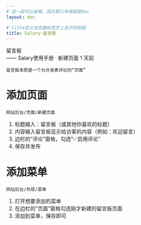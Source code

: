 ```yaml
---
# 这一段可以省略，因为默认布局就是doc
layout: doc

# title定义浏览器标签页上显示的标题
title: Salary-留言板
---
```

<div class="title-wrapper">
   <div class="page-title">留言板</div>
   <div class="post-title">—— Salary使用手册 · 新建页面
      <span class="lastModifyTime">
          <i class="fa-regular fa-clock"></i>  1 天前
      </span>
   </div>
</div>

`留言板本质是一个允许发表评论的“页面”`

# 添加页面

`网站后台/页面/新建页面`

1. 标题输入：留言板（或其他你喜欢的标题）
2. 内容输入留言板显示给访客的内容（例如：欢迎留言）
4. 边栏的“评论”窗格，勾选“✅启用评论”
5. 保存并发布

# 添加菜单

`网站后台/外观/菜单`

1. 打开想要添加的菜单
2. 在边栏的“页面”窗格勾选刚才新建的留言板页面
3. 添加到菜单，保存即可
